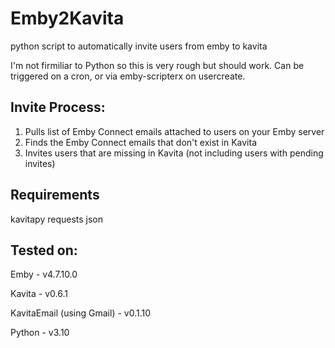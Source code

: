 # Emby2Kavita
python script to automatically invite users from emby to kavita

I'm not firmiliar to Python so this is very rough but should work.   Can be triggered on a cron, or via emby-scripterx on usercreate.

## Invite Process:
1. Pulls list of Emby Connect emails attached to users on your Emby server
2. Finds the Emby Connect emails that don't exist in Kavita
3. Invites users that are missing in Kavita (not including users with pending invites)

## Requirements
kavitapy
requests
json

## Tested on:
Emby - v4.7.10.0

Kavita - v0.6.1

KavitaEmail (using Gmail) - v0.1.10

Python - v3.10
